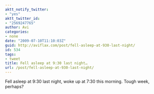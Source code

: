 ```yaml
---
aktt_notify_twitter:
- "yes"
aktt_twitter_id:
- "2569247765"
author: Avi
categories:
- none
date: "2009-07-10T11:10:03Z"
guid: http://aviflax.com/post/fell-asleep-at-930-last-night/
id: 534
tags:
- tweet
title: Fell asleep at 9:30 last night…
url: /post/fell-asleep-at-930-last-night/
---
```

Fell asleep at 9:30 last night, woke up at 7:30 this morning. Tough week, perhaps?